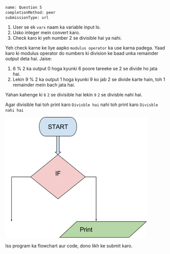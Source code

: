```ngMeta
name: Question 5
completionMethod: peer
submissionType: url
```	


1. User se ek `varx` naam ka variable input lo.
2. Usko integer mein convert karo.
3. Check karo ki yeh number 2 se divisible hai ya nahi.

Yeh check karne ke liye aapko `modulus operator` ka use karna padega. Yaad karo ki modulus operator do numbers ki division ke baad unka remainder output deta hai. Jaise:

1. 6 % 2 ka output 0 hoga kyunki 6 poore tareeke se 2 se divide ho jata hai.
2. Lekin 9 % 2 ka output 1 hoga kyunki 9 ko jab 2 se divide karte hain, toh 1 remainder mein bach jata hai.

Yahan kahenge ki `6` `2` se divisible hai lekin `9` `2` se divisble nahi hai.

Agar divisible hai toh print karo `Divisble hai` nahi toh print karo `Divisble nahi hai`

![question 9 png](assets/question5-image1.png)


Iss program ka flowchart aur code, dono likh ke submit karo.
